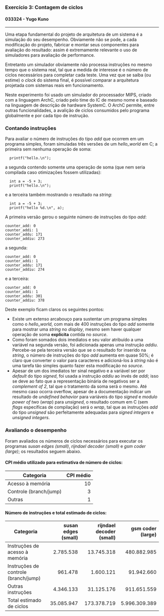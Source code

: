 ### Exercício 3: Contagem de ciclos
#### 033324 - Yugo Kuno

---

Uma etapa fundamental do projeto de arquitetura de um sistema é a simulação do seu desempenho. Obviamente não se pode, a cada modificação do projeto, fabricar e montar seus componentes para avaliação do resultado: assim é extremamente relevante o uso de simuladores para avaliação de performance.

Entretanto um simulador obviamente não processa instruções no mesmo tempo que o sistema real, tal que a medida de interesse é o número de ciclos necessários para completar cada teste. Uma vez que se saiba (ou estime) o _clock_ do sistema final, é possível comparar a arquitetura projetada com sistemas reais em funcionamento.

Neste experimento foi usado um simulador do processador MIPS, criado com a linguagem ArchC, criado pelo time do IC de mesmo nome e baseado na linguagem de descrição de hardware SystemC. O ArchC permite, entre outras funcionalidades, a avalição de ciclos consumidos pelo programa globalmente e por cada tipo de instrução.


### Contando instruções

Para avaliar o número de instruções do tipo _add_ que ocorrem em um programa simples, foram simuladas três versões de um _hello_world_ em C; a primeira sem nenhuma operação de soma:  
```  
  printf("hello.\n");
```  
a segunda contendo somente uma operação de soma (que nem seria compilada caso otimizações fossem utilizadas):  
```  
  int a = -5 + 3;
  printf("hello.\n");
```  
e a terceira também mostrando o resultado na _string_:  
```  
  int a = -5 + 3;
  printf("hello %d.\n", a);
```  
A primeira versão gerou o seguinte número de instruções do tipo _add_:  
```  
counter_add: 0
counter_addi: 1
counter_addu: 171
counter_addiu: 273
```  
a segunda:  
```  
counter_add: 0
counter_addi: 1
counter_addu: 171
counter_addiu: 274
```  
e a terceira:
```  
counter_add: 0
counter_addi: 1
counter_addu: 301
counter_addiu: 378
```  

Deste exemplo ficam claros os seguintes pontos:  
- Existe um extenso arcabouço para sustentar um programa simples como o _hello_world_, com mais de 400 instruções do tipo _add_ somente para mostrar uma _string_ no _display_, mesmo sem haver qualquer operação de soma **explícita** contida no _source_.
- Como foram somados dois imediatos e seu valor atribuído a uma variável na segunda versão, foi adicionada apenas uma instrução _addiu_. Percebe-se pela terceira versão que se o resultado for inserido na _string_, o número de instruções do tipo _add_ aumenta em quase 50%; é claro que converter o valor para caracteres e adicioná-los à _string_ não é uma tarefa tão simples quanto fazer esta modificação no _source_.  
- Apesar de um dos imediatos ter sinal negativo e a variável ser por _default_ do tipo _signed_, foi usada a instrução _addiu_ ao invés de _addi_; isso se deve ao fato que a representação binária de negativos ser a _complement of 2_, tal que o tratamento da soma será o mesmo. Até mesmo caso ocorra overflow, apesar de a documentação indicar um resultado de _undefined behavior_ para variáveis do tipo _signed_ e _modulo power of two_ (_wrap_) para _unsigned_, o resultado comum em C (sem _flags_ específicas de compilação) será o _wrap_, tal que as instruções _add_ do tipo _unsigned_ são perfeitamente adequadas para _signed integers_ e _unsigned integers_.  


### Avaliando o desempenho

Foram avaliados os números de ciclos necessários para executar os programas _susan edges (small)_, _rijndael decoder (small)_ e _gsm coder (large)_; os resultados seguem abaixo.  

#### CPI médio utilizado para estimativa de número de ciclos:  
|Categoria             |CPI médio          |
|----------------------|------------------:|
|Acesso à memória      |                 10|
|Controle (branch/jump)|                  3|
|Outras                |                  1|

#### Número de instruções e total estimado de ciclos:  
|Categoria                           |susan edges (small)|rijndael decoder (small)|gsm coder (large)|
|------------------------------------|------------------:|-----------------------:|----------------:|
|Instruções de acesso à memória      |2.785.538          |13.745.318              |480.882.985      |
|Instruções de controle (branch/jump)|961.478            |1.600.121               |91.942.660       |
|Outras instruções                   |4.346.133          |31.125.176              |911.651.559      |
|Total estimado de ciclos            |35.085.947         |173.378.719             |5.996.309.389    |
